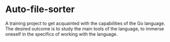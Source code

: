 # Auto-file-sorter
A training project to get acquainted with the capabilities of the Go language.  The desired outcome is to study the main tools of the language, to immerse oneself in the specifics of working with the language.  

